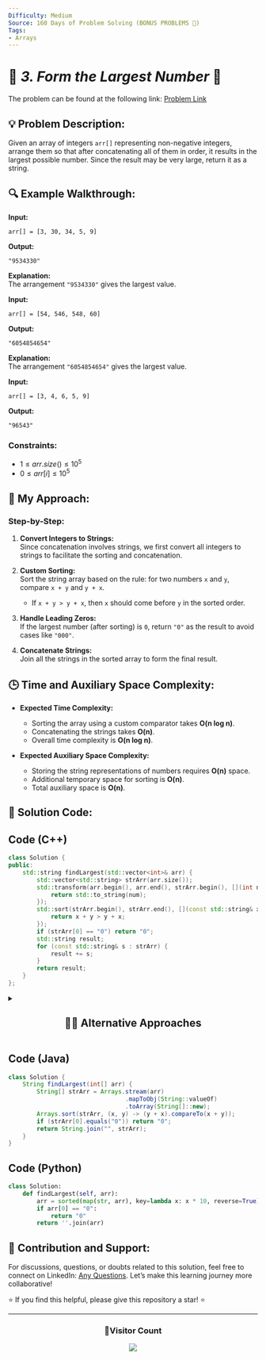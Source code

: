 ```yaml
---
Difficulty: Medium  
Source: 160 Days of Problem Solving (BONUS PROBLEMS 🎁)  
Tags:  
- Arrays  
---
```


# 🚀 _3. Form the Largest Number_ 🧠  

The problem can be found at the following link: [Problem Link](https://www.geeksforgeeks.org/batch/gfg-160-problems/track/sorting-bonus-problems/problem/largest-number-formed-from-an-array1117)  

## 💡 **Problem Description:**  

Given an array of integers `arr[]` representing non-negative integers, arrange them so that after concatenating all of them in order, it results in the largest possible number. Since the result may be very large, return it as a string.  

## 🔍 **Example Walkthrough:**  

**Input:**  
```
arr[] = [3, 30, 34, 5, 9]
```  
**Output:**  
```
"9534330"
```  
**Explanation:**  
The arrangement `"9534330"` gives the largest value.  

**Input:**  
```
arr[] = [54, 546, 548, 60]
```  
**Output:**  
```
"6054854654"
```  

**Explanation:**  
The arrangement `"6054854654"` gives the largest value.  

**Input:**  
```
arr[] = [3, 4, 6, 5, 9]
```  
**Output:**  
```
"96543"
```  

### Constraints:  
- $1 \leq arr.size() \leq 10^5$  
- $0 \leq arr[i] \leq 10^5$  


## 🎯 **My Approach:**  

### Step-by-Step:  
1. **Convert Integers to Strings:**  
   Since concatenation involves strings, we first convert all integers to strings to facilitate the sorting and concatenation.  

2. **Custom Sorting:**  
   Sort the string array based on the rule: for two numbers `x` and `y`, compare `x + y` and `y + x`.  
   - If `x + y > y + x`, then `x` should come before `y` in the sorted order.  

3. **Handle Leading Zeros:**  
   If the largest number (after sorting) is `0`, return `"0"` as the result to avoid cases like `"000"`.  

4. **Concatenate Strings:**  
   Join all the strings in the sorted array to form the final result.  


## 🕒 **Time and Auxiliary Space Complexity:**  

- **Expected Time Complexity:**  
  - Sorting the array using a custom comparator takes **O(n log n)**.  
  - Concatenating the strings takes **O(n)**.  
  - Overall time complexity is **O(n log n)**.  

- **Expected Auxiliary Space Complexity:**  
  - Storing the string representations of numbers requires **O(n)** space.  
  - Additional temporary space for sorting is **O(n)**.  
  - Total auxiliary space is **O(n)**.  


## 📝 **Solution Code:**  

## Code (C++)  

```cpp
class Solution {
public:
    std::string findLargest(std::vector<int>& arr) {
        std::vector<std::string> strArr(arr.size());
        std::transform(arr.begin(), arr.end(), strArr.begin(), [](int num) {
            return std::to_string(num);
        });
        std::sort(strArr.begin(), strArr.end(), [](const std::string& x, const std::string& y) {
            return x + y > y + x;
        });
        if (strArr[0] == "0") return "0";
        std::string result;
        for (const std::string& s : strArr) {
            result += s;
        }
        return result;
    }
};
```

<details>
  <summary><h2 align='center'>👨‍💻 Alternative Approaches</h2></summary>

### 🏷️ Alternative Approach (Using Custom Comparator)
```cpp
class Solution {
public:
    string findLargest(vector<int>& arr) {
        sort(arr.begin(), arr.end(), [](int x, int y) {
            return to_string(x) + to_string(y) > to_string(y) + to_string(x);
        });
        string ans;
        for (int num : arr) {
            ans += to_string(num);
        }
        return ans[0] == '0' ? "0" : ans;
    }
};
```
### 🏷️ Alternative Approach (Using String Sorting)

```cpp
class Solution {
public:
    std::string findLargest(std::vector<int>& arr) {
        std::vector<std::string> strArr(arr.size());
        std::transform(arr.begin(), arr.end(), strArr.begin(), [](int num) {
            return std::to_string(num);
        });
        std::sort(strArr.begin(), strArr.end(), [](const std::string& x, const std::string& y) {
            return x + y > y + x;
        });
        if (strArr[0] == "0") return "0";
        std::string result;
        result.reserve(arr.size() * 10); 
        for (const std::string& s : strArr) {
            result += s;
        }

        return result;
    }
};
```
</details>

## Code (Java)  

```java
class Solution {
    String findLargest(int[] arr) {
        String[] strArr = Arrays.stream(arr)
                                 .mapToObj(String::valueOf)
                                 .toArray(String[]::new);
        Arrays.sort(strArr, (x, y) -> (y + x).compareTo(x + y));
        if (strArr[0].equals("0")) return "0";
        return String.join("", strArr);
    }
}
```

## Code (Python)  

```python
class Solution:
    def findLargest(self, arr):
        arr = sorted(map(str, arr), key=lambda x: x * 10, reverse=True)
        if arr[0] == "0":
            return "0"
        return ''.join(arr)
```



## 🎯 Contribution and Support:

For discussions, questions, or doubts related to this solution, feel free to connect on LinkedIn: [Any Questions](https://www.linkedin.com/in/het-patel-8b110525a/). Let’s make this learning journey more collaborative!  

⭐ If you find this helpful, please give this repository a star! ⭐  

---  

<div align="center">  
  <h3><b>📍Visitor Count</b></h3>  
</div>  

<p align="center">  
  <img src="https://profile-counter.glitch.me/Hunterdii/count.svg" />  
</p>  
